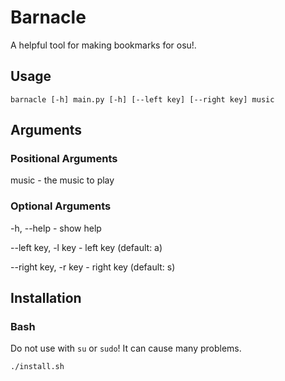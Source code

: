 # Barnacle

A helpful tool for making bookmarks for osu!.

## **Usage**

`barnacle [-h] main.py [-h] [--left key] [--right key] music`

## **Arguments**

### **Positional Arguments**

music - the music to play

### **Optional Arguments**

-h, --help - show help

--left key, -l key - left key (default: a)

--right key, -r key - right key (default: s)

## **Installation**

### **Bash**

Do not use with `su` or `sudo`! It can cause many problems.

`./install.sh`
